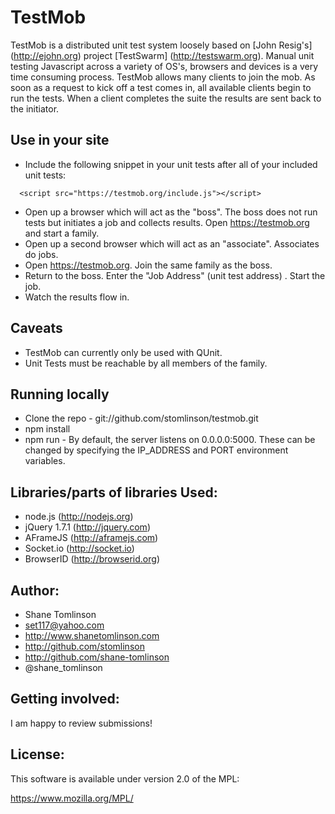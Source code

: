 # TestMob

TestMob is a distributed unit test system loosely based on [John Resig's] (http://ejohn.org) project [TestSwarm] (http://testswarm.org). Manual unit testing Javascript across a variety of OS's, browsers and devices is a very time consuming process. TestMob allows many clients to join the mob. As soon as a request to kick off a test comes in, all available clients begin to run the tests. When a client completes the suite the results are sent back to the initiator.

## Use in your site
* Include the following snippet in your unit tests after all of your included unit tests:
```
  <script src="https://testmob.org/include.js"></script>
```
* Open up a browser which will act as the "boss". The boss does not run tests but initiates a job and collects results. Open https://testmob.org and start a family.
* Open up a second browser which will act as an "associate".  Associates do jobs.
* Open https://testmob.org. Join the same family as the boss.
* Return to the boss. Enter the "Job Address" (unit test address) .  Start the job.
* Watch the results flow in.

## Caveats
* TestMob can currently only be used with QUnit.
* Unit Tests must be reachable by all members of the family.

## Running locally
* Clone the repo - git://github.com/stomlinson/testmob.git
* npm install
* npm run - By default, the server listens on 0.0.0.0:5000. These can be changed by specifying the IP_ADDRESS and PORT environment variables.

## Libraries/parts of libraries Used:
* node.js (http://nodejs.org)
* jQuery 1.7.1 (http://jquery.com)
* AFrameJS (http://aframejs.com)
* Socket.io (http://socket.io)
* BrowserID (http://browserid.org)

## Author:
* Shane Tomlinson
* set117@yahoo.com
* http://www.shanetomlinson.com
* http://github.com/stomlinson
* http://github.com/shane-tomlinson
* @shane_tomlinson

## Getting involved:
I am happy to review submissions!

## License:
This software is available under version 2.0 of the MPL:

  https://www.mozilla.org/MPL/

